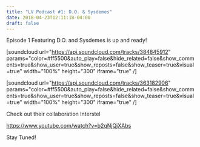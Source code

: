 ```yaml
---
title: "LV Podcast #1: D.O. & Sysdemes"
date: 2018-04-23T12:11:18-04:00
draft: false
---
```

<p>Episode 1 Featuring D.O. and Sysdemes is up and ready!</p>

[soundcloud url="https://api.soundcloud.com/tracks/384845912" params="color=#ff5500&auto_play=false&hide_related=false&show_comments=true&show_user=true&show_reposts=false&show_teaser=true&visual=true" width="100%" height="300" iframe="true" /]

[soundcloud url="https://api.soundcloud.com/tracks/363182906" params="color=#ff5500&amp;auto_play=false&amp;hide_related=false&amp;show_comments=true&amp;show_user=true&amp;show_reposts=false&amp;show_teaser=true&amp;visual=true" width="100%" height="300" iframe="true" /]

Check out their collaboration Interstel

https://www.youtube.com/watch?v=b2qNjQjXAbs

Stay Tuned!

